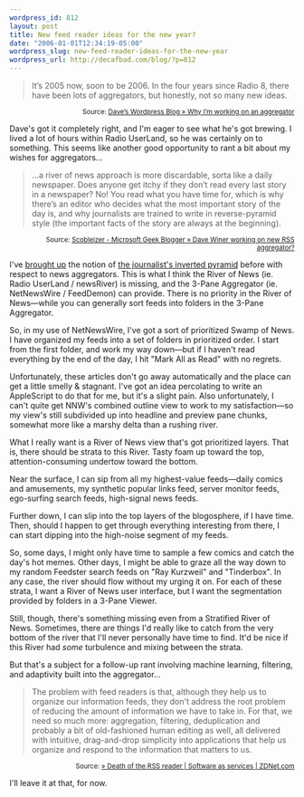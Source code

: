 ```yaml
--- 
wordpress_id: 812
layout: post
title: New feed reader ideas for the new year?
date: "2006-01-01T12:34:19-05:00"
wordpress_slug: new-feed-reader-ideas-for-the-new-year
wordpress_url: http://decafbad.com/blog/?p=812
---
```

<blockquote cite="http://scripting.wordpress.com/2005/12/29/why-im-working-on-an-aggregator/">It’s 2005 now, soon to be 2006. In the four years since Radio 8, there have been lots of aggregators, but honestly, not so many new ideas.</blockquote>
<small style="text-align:right; display:block">Source: <a href="http://scripting.wordpress.com/2005/12/29/why-im-working-on-an-aggregator/">Dave’s Wordpress Blog » Why I’m working on an aggregator</a></small>

Dave's got it completely right, and I'm eager to see what he's got brewing.  I lived a lot of hours within Radio UserLand, so he was certainly on to something.  This seems like another good opportunity to rant a bit about my wishes for aggregators...

<blockquote cite="http://scobleizer.wordpress.com/2005/12/29/dave-winer-working-on-new-rss-aggregator/">...a river of news approach is more discardable, sorta like a daily newspaper. Does anyone get itchy if they don’t read every last story in a newspaper? No! You read what you have time for, which is why there’s an editor who decides what the most important story of the day is, and why journalists are trained to write in reverse-pyramid style (the important facts of the story are always at the beginning).</blockquote>
<small style="text-align:right; display:block">Source: <a href="http://scobleizer.wordpress.com/2005/12/29/dave-winer-working-on-new-rss-aggregator/">Scobleizer - Microsoft Geek Blogger » Dave Winer working on new RSS aggregator?</a></small>

I've [brought up][bu] the notion of [the journalist's inverted pyramid][ip] before with respect to news aggregators.  This is what I think the River of News (ie. Radio UserLand / newsRiver) is missing, and the 3-Pane Aggregator (ie. NetNewsWire / FeedDemon) can provide.  There is no priority in the River of News—while you can generally sort feeds into folders in the 3-Pane Aggregator.  

[ip]: http://mtsu32.mtsu.edu:11178/171/pyramid.htm
[bu]: http://decafbad.com/blog/2004/06/14/info-freako-or-whos-already-past-arguing-about-syndication-formats

So, in my use of NetNewsWire, I've got a sort of prioritized  Swamp of News.  I have organized my feeds into a set of folders in prioritized order.  I start from the first folder, and work my way down—but if I haven't read everything by the end of the day, I hit "Mark All as Read" with no regrets.

Unfortunately, these articles don't go away automatically and the place can get a little smelly & stagnant.  I've got an idea percolating to write an AppleScript to do that for me, but it's a slight pain.  Also unfortunately, I can't quite get NNW's combined outline view to work to my satisfaction—so my view's still subdivided up into headline and preview pane chunks, somewhat more like a marshy delta than a rushing river.

What I really want is a River of News view that's got prioritized layers.  That is, there should be strata to this River.  Tasty foam up toward the top, attention-consuming undertow toward the bottom.

Near the surface, I can sip from all my highest-value feeds—daily comics and amusements, my synthetic popular links feed, server monitor feeds, ego-surfing search feeds, high-signal news feeds.  

Further down, I can slip into the top layers of the blogosphere, if I have time.  Then, should I happen to get through everything interesting from there, I can start dipping into the high-noise segment of my feeds.

So, some days, I might only have time to sample a few comics and catch the day's hot memes.  Other days, I might be able to graze all the way down to my random Feedster search feeds on "Ray Kurzweil" and "Tinderbox".  In any case, the river should flow without my urging it on.  For each of these strata, I want a River of News user interface, but I want the segmentation provided by folders in a 3-Pane Viewer.

Still, though, there's something missing even from a Stratified River of News.  Sometimes, there are things I'd really like to catch from the very bottom of the river that I'll never personally have time to find.  It'd be nice if this River had *some* turbulence and mixing between the strata.

But that's a subject for a follow-up rant involving machine learning, filtering, and adaptivity built into the aggregator...

<blockquote cite="http://blogs.zdnet.com/SAAS/?p=80">The problem with feed readers is that, although they help us to organize our information feeds, they don't address the root problem of reducing the amount of information we have to take in. For that, we need so much more: aggregation, filtering, deduplication and probably a bit of old-fashioned human editing as well, all delivered with intuitive, drag-and-drop simplicity into applications that help us organize and respond to the information that matters to us.</blockquote>
<small style="text-align:right; display:block">Source: <a href="http://blogs.zdnet.com/SAAS/?p=80">» Death of the RSS reader | Software as services | ZDNet.com</a></small>

I'll leave it at that, for now.
